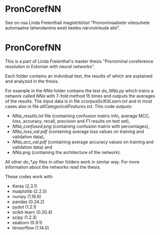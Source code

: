 # PronCorefNN
See on osa Linda Freienthali magistritööst "Pronominaalsete viitesuhete automaatne lahendamine eesti keeles närvivõrkude abil".


# PronCorefNN
This is a part of Linda Freienthal's master thesis "Pronominal coreference resolution in Estonian with neural networks".

Each folder contains an individual test, the results of which are explained and analyzed in the thesis.

For example in the *NNa* folder contains the test *do_NNa.py* which trains a network called *NNa* with 7-fold method 15 times and outputs the averages of the results. The input data is in file *ccorpusSciKitLearn.txt* and in most cases also in file *allCategoricalFeatures.txt*. This code outputs:

- *NNa_results.txt* file (containing confusion matrix info, average MCC, loss, accuracy, recall, precision and F1 results on test set), 
- *NNa_confused.png* (containing confusion matrix with percentages), 
- *NNa_loss_val.pdf* (containing average loss values on training and validation data), 
- *NNa_acc_val.pdf* (containing average accuracy values on training and validation data) and 
- *NNa.png* (containing the architecture of the network). 

All other *do_\*.py* files in other folders work in similar way. For more information about the networks read the thesis.

These codes work with:

- Keras (2.3.1)
- matplotlib (2.2.5)
- numpy (1.16.6)
- pandas (0.24.2)
- pydot (1.2.1)
- scikit-learn (0.20.4)
- scipy (1.2.3)
- seaborn (0.9.1)
- tensorflow (1.14.0)
